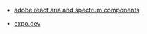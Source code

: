- [adobe react aria and spectrum components](https://react-spectrum.adobe.com/blog/date-and-time-pickers-for-all.html)

- [expo.dev](https://expo.dev/)

